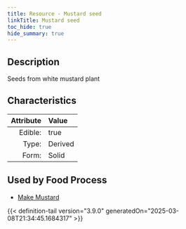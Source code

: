```yaml
---
title: Resource - Mustard seed
linkTitle: Mustard seed
toc_hide: true
hide_summary: true
---
```

<!-- This is generated by the MarsSim HelpGenertor, do not edit. -->

## Description
&#10;&#9;&#9;Seeds from white mustard plant

## Characteristics

| Attribute      | Value |
|--------:|:------|
|Edible:|true|
|Type:|Derived|
|Form:|Solid|
 



    
## Used by Food Process

- [Make Mustard](/docs/definitions/food/make-mustard)



{{< definition-tail version="3.9.0" generatedOn="2025-03-08T21:34:45.1684317" >}}


